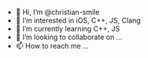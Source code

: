 - 👋 Hi, I’m @christian-smile
- 👀 I’m interested in iOS, C++, JS, Clang
- 🌱 I’m currently learning C++, JS
- 💞️ I’m looking to collaborate on ...
- 📫 How to reach me ...

<!---
christian-smile/christian-smile is a ✨ special ✨ repository because its `README.md` (this file) appears on your GitHub profile.
You can click the Preview link to take a look at your changes.
--->
